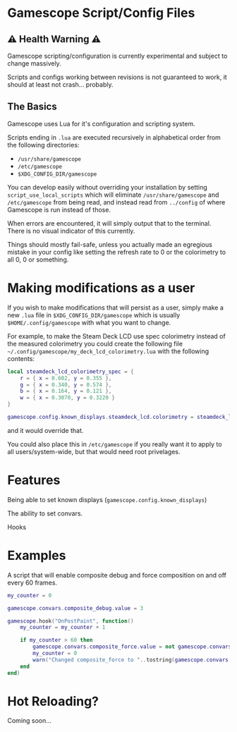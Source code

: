 # Gamescope Script/Config Files

## ⚠️ Health Warning ⚠️

Gamescope scripting/configuration is currently experimental and subject to change massively.

Scripts and configs working between revisions is not guaranteed to work, it should at least not crash... probably.

## The Basics

Gamescope uses Lua for it's configuration and scripting system.

Scripts ending in `.lua` are executed recursively in alphabetical order from the following directories:
 - `/usr/share/gamescope`
 - `/etc/gamescope`
 - `$XDG_CONFIG_DIR/gamescope`

You can develop easily without overriding your installation by setting `script_use_local_scripts` which will eliminate `/usr/share/gamescope` and `/etc/gamescope` from being read, and instead read from `../config` of where Gamescope is run instead of those.

When errors are encountered, it will simply output that to the terminal. There is no visual indicator of this currently.

Things should mostly fail-safe, unless you actually made an egregious mistake in your config like setting the refresh rate to 0 or the colorimetry to all 0, 0 or something.

# Making modifications as a user

If you wish to make modifications that will persist as a user, simply make a new `.lua` file in `$XDG_CONFIG_DIR/gamescope` which is usually `$HOME/.config/gamescope` with what you want to change.

For example, to make the Steam Deck LCD use spec colorimetry instead of the measured colorimetry you could create the following file `~/.config/gamescope/my_deck_lcd_colorimetry.lua` with the following contents:

```lua
local steamdeck_lcd_colorimetry_spec = {
    r = { x = 0.602, y = 0.355 },
    g = { x = 0.340, y = 0.574 },
    b = { x = 0.164, y = 0.121 },
    w = { x = 0.3070, y = 0.3220 }
}

gamescope.config.known_displays.steamdeck_lcd.colorimetry = steamdeck_lcd_colorimetry_spec
```

and it would override that.

You could also place this in `/etc/gamescope` if you really want it to apply to all users/system-wide, but that would need root privelages.

# Features

Being able to set known displays (`gamescope.config.known_displays`)

The ability to set convars.

Hooks

# Examples

A script that will enable composite debug and force composition on and off every 60 frames.

```lua
my_counter = 0

gamescope.convars.composite_debug.value = 3

gamescope.hook("OnPostPaint", function()
    my_counter = my_counter + 1

    if my_counter > 60 then
        gamescope.convars.composite_force.value = not gamescope.convars.composite_force.value
        my_counter = 0
        warn("Changed composite_force to "..tostring(gamescope.convars.composite_force.value)..".")
    end
end)
```

# Hot Reloading?

Coming soon...

